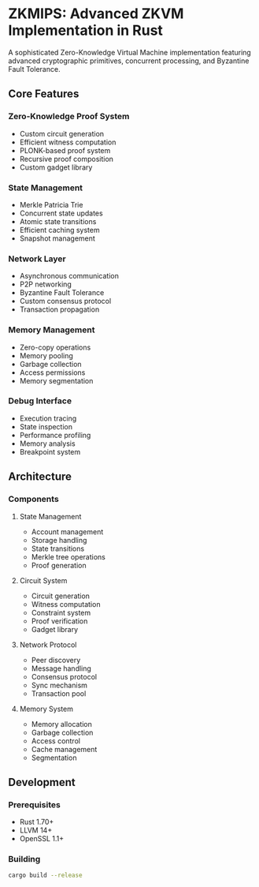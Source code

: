 # ZKMIPS: Advanced ZKVM Implementation in Rust

A sophisticated Zero-Knowledge Virtual Machine implementation featuring advanced cryptographic primitives, concurrent processing, and Byzantine Fault Tolerance.

## Core Features

### Zero-Knowledge Proof System
- Custom circuit generation
- Efficient witness computation
- PLONK-based proof system
- Recursive proof composition
- Custom gadget library

### State Management
- Merkle Patricia Trie
- Concurrent state updates
- Atomic state transitions
- Efficient caching system
- Snapshot management

### Network Layer
- Asynchronous communication
- P2P networking
- Byzantine Fault Tolerance
- Custom consensus protocol
- Transaction propagation

### Memory Management
- Zero-copy operations
- Memory pooling
- Garbage collection
- Access permissions
- Memory segmentation

### Debug Interface
- Execution tracing
- State inspection
- Performance profiling
- Memory analysis
- Breakpoint system

## Architecture

### Components
1. State Management
   - Account management
   - Storage handling
   - State transitions
   - Merkle tree operations
   - Proof generation

2. Circuit System
   - Circuit generation
   - Witness computation
   - Constraint system
   - Proof verification
   - Gadget library

3. Network Protocol
   - Peer discovery
   - Message handling
   - Consensus protocol
   - Sync mechanism
   - Transaction pool

4. Memory System
   - Memory allocation
   - Garbage collection
   - Access control
   - Cache management
   - Segmentation

## Development

### Prerequisites
- Rust 1.70+
- LLVM 14+
- OpenSSL 1.1+

### Building
```bash
cargo build --release
